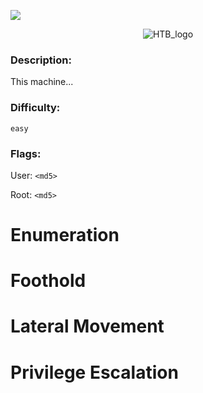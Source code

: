 ![](assets/banner.png)


<p align="center">
  <img src="assets/htb.png" alt='HTB_logo'>
</p>


### Description:

This machine...

### Difficulty:

`easy`

### Flags:

User: `<md5>`

Root: `<md5>`

# Enumeration



# Foothold



# Lateral Movement



# Privilege Escalation

